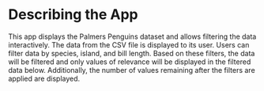 # Describing the App

This app displays the Palmers Penguins dataset and allows filtering the data interactively. 
The data from the CSV file is displayed to its user. 
Users can filter data by species, island, and bill length.
Based on these filters, the data will be filtered and only values of relevance will be displayed in the filtered data below. 
Additionally, the number of values remaining after the filters are applied are displayed. 
